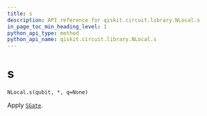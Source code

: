 ```yaml
---
title: s
description: API reference for qiskit.circuit.library.NLocal.s
in_page_toc_min_heading_level: 1
python_api_type: method
python_api_name: qiskit.circuit.library.NLocal.s
---
```


# s

<span id="qiskit.circuit.library.NLocal.s" />

`NLocal.s(qubit, *, q=None)`

Apply [`SGate`](qiskit.circuit.library.SGate "qiskit.circuit.library.SGate").

